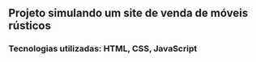 ## Projeto simulando um site de venda de móveis rústicos 

### Tecnologias utilizadas: HTML, CSS, JavaScript
